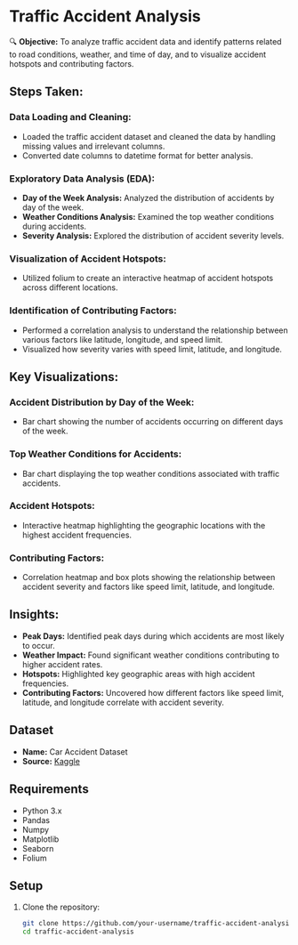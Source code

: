 # Traffic Accident Analysis

🔍 **Objective:** 
To analyze traffic accident data and identify patterns related to road conditions, weather, and time of day, and to visualize accident hotspots and contributing factors.

## Steps Taken:

### Data Loading and Cleaning:
- Loaded the traffic accident dataset and cleaned the data by handling missing values and irrelevant columns.
- Converted date columns to datetime format for better analysis.

### Exploratory Data Analysis (EDA):
- **Day of the Week Analysis:** Analyzed the distribution of accidents by day of the week.
- **Weather Conditions Analysis:** Examined the top weather conditions during accidents.
- **Severity Analysis:** Explored the distribution of accident severity levels.

### Visualization of Accident Hotspots:
- Utilized folium to create an interactive heatmap of accident hotspots across different locations.

### Identification of Contributing Factors:
- Performed a correlation analysis to understand the relationship between various factors like latitude, longitude, and speed limit.
- Visualized how severity varies with speed limit, latitude, and longitude.

## Key Visualizations:

### Accident Distribution by Day of the Week:
- Bar chart showing the number of accidents occurring on different days of the week.

### Top Weather Conditions for Accidents:
- Bar chart displaying the top weather conditions associated with traffic accidents.

### Accident Hotspots:
- Interactive heatmap highlighting the geographic locations with the highest accident frequencies.

### Contributing Factors:
- Correlation heatmap and box plots showing the relationship between accident severity and factors like speed limit, latitude, and longitude.

## Insights:

- **Peak Days:** Identified peak days during which accidents are most likely to occur.
- **Weather Impact:** Found significant weather conditions contributing to higher accident rates.
- **Hotspots:** Highlighted key geographic areas with high accident frequencies.
- **Contributing Factors:** Uncovered how different factors like speed limit, latitude, and longitude correlate with accident severity.

## Dataset

- **Name:** Car Accident Dataset
- **Source:** [Kaggle](https://www.kaggle.com/datasets/nextmillionaire/car-accident-dataset)

## Requirements

- Python 3.x
- Pandas
- Numpy
- Matplotlib
- Seaborn
- Folium

## Setup

1. Clone the repository:
   ```bash
   git clone https://github.com/your-username/traffic-accident-analysis.git
   cd traffic-accident-analysis
